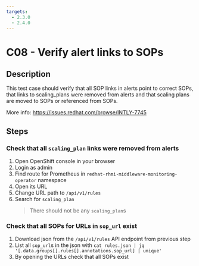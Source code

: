 ```yaml
---
targets:
  - 2.3.0
  - 2.4.0
---
```


# C08 - Verify alert links to SOPs

## Description

This test case should verify that all SOP links in alerts point to correct SOPs, that links to scaling_plans were removed from alerts and that scaling plans are moved to SOPs or referenced from SOPs.

More info: <https://issues.redhat.com/browse/INTLY-7745>

## Steps

### Check that all `scaling_plan` links were removed from alerts

1. Open OpenShift console in your browser
2. Login as admin
3. Find route for Prometheus in `redhat-rhmi-middleware-monitoring-operator` namespace
4. Open its URL
5. Change URL path to `/api/v1/rules`
6. Search for `scaling_plan`
   > There should not be any `scaling_plan`s

### Check that all SOPs for URLs in `sop_url` exist

1. Download json from the `/api/v1/rules` API endpoint from previous step
2. List all `sop_url`s in the json with `cat rules.json | jq '[.data.groups[].rules[].annotations.sop_url] | unique'`
3. By opening the URLs check that all SOPs exist
